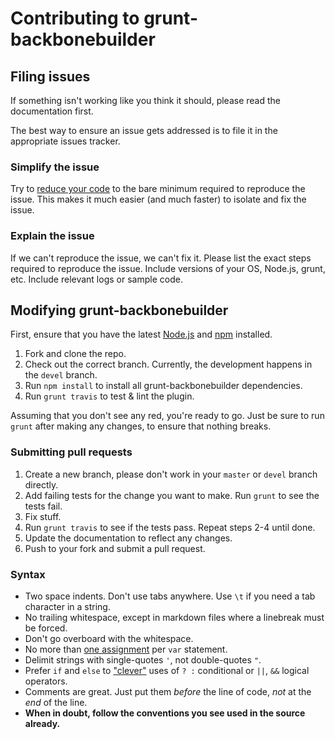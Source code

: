 # Contributing to grunt-backbonebuilder

## Filing issues
If something isn't working like you think it should, please read the documentation first.

The best way to ensure an issue gets addressed is to file it in the appropriate issues tracker.

### Simplify the issue
Try to [reduce your code](http://www.webkit.org/quality/reduction.html) to the bare minimum required to reproduce the issue. This makes it much easier (and much faster) to isolate and fix the issue.

### Explain the issue
If we can't reproduce the issue, we can't fix it. Please list the exact steps required to reproduce the issue. Include versions of your OS, Node.js, grunt, etc. Include relevant logs or sample code.

## Modifying grunt-backbonebuilder
First, ensure that you have the latest [Node.js](http://nodejs.org/) and [npm](http://npmjs.org/) installed.

1. Fork and clone the repo.
2. Check out the correct branch. Currently, the development happens in the `devel` branch.
3. Run `npm install` to install all grunt-backbonebuilder dependencies.
4. Run `grunt travis` to test & lint the plugin.

Assuming that you don't see any red, you're ready to go. Just be sure to run `grunt` after making any changes, to ensure that nothing breaks.

### Submitting pull requests

1. Create a new branch, please don't work in your `master` or `devel` branch directly.
2. Add failing tests for the change you want to make. Run `grunt` to see the tests fail.
3. Fix stuff.
4. Run `grunt travis` to see if the tests pass. Repeat steps 2-4 until done.
5. Update the documentation to reflect any changes.
6. Push to your fork and submit a pull request.

### Syntax

* Two space indents. Don't use tabs anywhere. Use `\t` if you need a tab character in a string.
* No trailing whitespace, except in markdown files where a linebreak must be forced.
* Don't go overboard with the whitespace.
* No more than [one assignment](http://benalman.com/news/2012/05/multiple-var-statements-javascript/) per `var` statement.
* Delimit strings with single-quotes `'`, not double-quotes `"`.
* Prefer `if` and `else` to ["clever"](http://programmers.stackexchange.com/a/25281) uses of `? :` conditional or `||`, `&&` logical operators.
* Comments are great. Just put them _before_ the line of code, _not_ at the _end_ of the line.
* **When in doubt, follow the conventions you see used in the source already.**